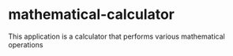 # mathematical-calculator
This application is a calculator that performs various mathematical operations
